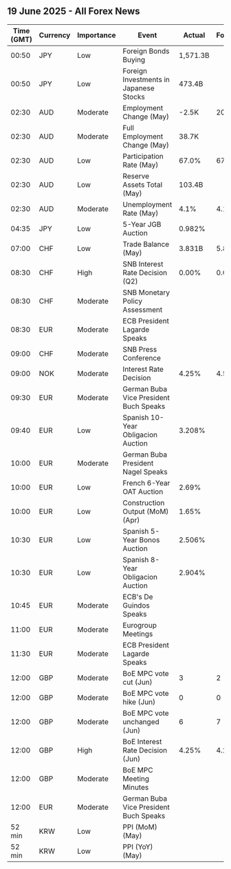 ## 19 June 2025 - All Forex News

| Time (GMT) | Currency | Importance | Event | Actual | Forecast | Previous |
|------|----------|------------|-------|--------|----------|----------|
| 00:50 | JPY | Low | Foreign Bonds Buying | 1,571.3B |  | -453.6B |
| 00:50 | JPY | Low | Foreign Investments in Japanese Stocks | 473.4B |  | 179.8B |
| 02:30 | AUD | Moderate | Employment Change (May) | -2.5K | 20.6K | 87.6K |
| 02:30 | AUD | Moderate | Full Employment Change (May) | 38.7K |  | 58.6K |
| 02:30 | AUD | Low | Participation Rate (May) | 67.0% | 67.1% | 67.1% |
| 02:30 | AUD | Low | Reserve Assets Total (May) | 103.4B |  | 103.8B |
| 02:30 | AUD | Moderate | Unemployment Rate (May) | 4.1% | 4.1% | 4.1% |
| 04:35 | JPY | Low | 5-Year JGB Auction | 0.982% |  | 0.980% |
| 07:00 | CHF | Low | Trade Balance (May) | 3.831B | 5.850B | 6.325B |
| 08:30 | CHF | High | SNB Interest Rate Decision (Q2) | 0.00% | 0.00% | 0.25% |
| 08:30 | CHF | Moderate | SNB Monetary Policy Assessment |  |  |  |
| 08:30 | EUR | Moderate | ECB President Lagarde Speaks |  |  |  |
| 09:00 | CHF | Moderate | SNB Press Conference |  |  |  |
| 09:00 | NOK | Moderate | Interest Rate Decision | 4.25% | 4.50% | 4.50% |
| 09:30 | EUR | Moderate | German Buba Vice President Buch Speaks |  |  |  |
| 09:40 | EUR | Low | Spanish 10-Year Obligacion Auction | 3.208% |  | 3.349% |
| 10:00 | EUR | Moderate | German Buba President Nagel Speaks |  |  |  |
| 10:00 | EUR | Low | French 6-Year OAT Auction | 2.69% |  | 2.72% |
| 10:00 | EUR | Low | Construction Output (MoM) (Apr) | 1.65% |  | -0.19% |
| 10:30 | EUR | Low | Spanish 5-Year Bonos Auction | 2.506% |  | 2.386% |
| 10:30 | EUR | Low | Spanish 8-Year Obligacion Auction | 2.904% |  | 3.062% |
| 10:45 | EUR | Moderate | ECB's De Guindos Speaks |  |  |  |
| 11:00 | EUR | Moderate | Eurogroup Meetings |  |  |  |
| 11:30 | EUR | Moderate | ECB President Lagarde Speaks |  |  |  |
| 12:00 | GBP | Moderate | BoE MPC vote cut (Jun) | 3 | 2 | 7 |
| 12:00 | GBP | Moderate | BoE MPC vote hike (Jun) | 0 | 0 | 0 |
| 12:00 | GBP | Moderate | BoE MPC vote unchanged (Jun) | 6 | 7 | 2 |
| 12:00 | GBP | High | BoE Interest Rate Decision (Jun) | 4.25% | 4.25% | 4.25% |
| 12:00 | GBP | Moderate | BoE MPC Meeting Minutes |  |  |  |
| 12:00 | EUR | Moderate | German Buba Vice President Buch Speaks |  |  |  |
| 52 min | KRW | Low | PPI (MoM) (May) |  |  | -0.1% |
| 52 min | KRW | Low | PPI (YoY) (May) |  |  | 0.9% |
